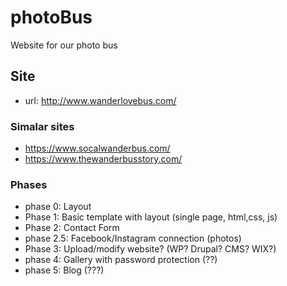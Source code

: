 # photoBus
Website for our photo bus


## Site

- url: http://www.wanderlovebus.com/

### Simalar sites

- https://www.socalwanderbus.com/
- https://www.thewanderbusstory.com/




### Phases

- phase 0: Layout
- Phase 1: Basic template with layout (single page, html,css, js)
- Phase 2: Contact Form
- phase 2.5: Facebook/Instagram connection (photos)
- Phase 3: Upload/modify website? (WP? Drupal? CMS? WIX?)
- phase 4: Gallery with password protection (??)
- phase 5: Blog (???)
